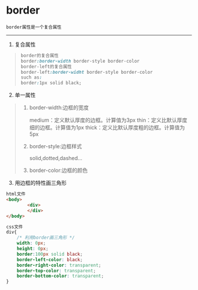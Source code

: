 # border

`border属性是一个复合属性`

-------------------

1. 复合属性

> ```css
> border的复合属性
> border:border-width border-style border-color
> border-left的复合属性
> border-left:border-widht border-style border-color
> such as:
> border:1px solid black;
> ```

2. 单一属性

> 1. border-width:边框的宽度
>
>    medium：定义默认厚度的边框。计算值为3px
>    thin：定义比默认厚度细的边框。计算值为1px
>    thick：定义比默认厚度粗的边框。计算值为5px
>
> 2. border-style:边框样式
>
>    solid,dotted,dashed...
>
> 3. border-color:边框的颜色

3. 用边框的特性画三角形

```html
html文件
<body>
        <div>
        </div>
</body>
```

```css
css文件
div{
    /* 利用border画三角形 */
    width: 0px;
    height: 0px;
    border:100px solid black;
    border-left-color: black;
    border-right-color: transparent;
    border-top-color: transparent;
    border-bottom-color: transparent;
}
```
